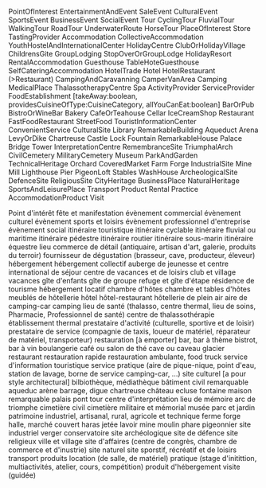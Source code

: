 PointOfInterest
    EntertainmentAndEvent
        SaleEvent
        CulturalEvent
        SportsEvent
        BusinessEvent
        SocialEvent
    Tour
        CyclingTour
        FluvialTour
        WalkingTour
        RoadTour
        UnderwaterRoute
        HorseTour
    PlaceOfInterest
        Store
        TastingProvider
        Accommodation
            CollectiveAccommodation
                YouthHostelAndInternationalCenter
                HolidayCentre
                ClubOrHolidayVillage
                ChildrensGite
                GroupLodging
                StopOverOrGroupLodge
                HolidayResort
            RentalAccommodation
                Guesthouse
                    TableHoteGuesthouse
                SelfCateringAccommodation
            HotelTrade
                Hotel
                    HotelRestaurant (>Restaurant)
            CampingAndCaravanning
                CamperVanArea
                Camping
        MedicalPlace
            ThalassotherapyCentre
            Spa
        ActivityProvider
        ServiceProvider
        FoodEstablishment [takeAway:boolean, providesCuisineOfType:CuisineCategory, allYouCanEat:boolean]
            BarOrPub
            BistroOrWineBar
            Bakery
            CafeOrTeahouse
            Cellar
            IceCreamShop
            Restaurant
            FastFoodRestaurant
            StreetFood
        TouristInformationCenter
        ConvenientService
        CulturalSite
            Library
            RemarkableBuilding
                Aqueduct
                Arena
                LevyOrDike
                Chartreuse
                Castle
                Lock
                Fountain
                RemarkableHouse
                Palace
                Bridge
                Tower
            InterpretationCentre
            RemembranceSite
                TriumphalArch
                CivilCemetery
                MilitaryCemetery
            Museum
            ParkAndGarden
            TechnicalHeritage
                Orchard
                CoveredMarket
                Farm
                Forge
                IndustrialSite
                Mine
                Mill
                Lighthouse
                Pier
                PigeonLoft
                Stables
                WashHouse
            ArcheologicalSite
            DefenceSite
            ReligiousSite
            CityHeritage
        BusinessPlace
        NaturalHeritage
        SportsAndLeisurePlace
        Transport
    Product
        Rental
        Practice
        AccommodationProduct
        Visit


Point d'intérêt
    fête et manifestation
        évènement commercial
        évènement culturel
        évènement sports et loisirs
        évènement professionnel d'entreprise
        évènement social
    itinéraire touristique
        itinéraire cyclable
        itinéraire fluvial ou maritime
        itinéraire pédestre
        itinéraire routier
        itinéraire sous-marin
        itinéraire équestre
    lieu
        commerce de détail (antiquaire, artisan d'art, galerie, produits du terroir)
        fournisseur de dégustation (brasseur, cave, producteur, éleveur)
        hébergement
            hébergement collectif
                auberge de jeunesse et centre international de séjour
                centre de vacances et de loisirs
                club et village vacances
                gîte d'enfants
                gîte de groupe
                refuge et gîte d'étape
                résidence de tourisme
            hébergement locatif
                chambre d'hôtes
                    chambre et tables d'hôtes
                meublés de 
            hôtellerie
                hôtel
                    hôtel-restaurant
            hôtellerie de plein air
                aire de camping-car
                camping
        lieu de santé (thalasso, centre thermal, lieu de soins, Pharmacie, Professionnel de santé)
            centre de thalassothérapie
            établissement thermal
        prestataire d'activité (culturelle, sportive et de loisir)
        prestataire de service (compagnie de taxis, loueur de matériel, réparateur de matériel, transporteur)
        restauration [à emporter]
            bar, bar à thème
            bistrot, bar à vin
            boulangerie
            café ou salon de thé
            cave ou caveau
            glacier
            restaurant
            restauration rapide
            restauration ambulante, food truck
        service d'information touristique
        service pratique (aire de pique-nique, point d'eau, station de lavage, borne de service camping-car, ...)
        site culturel [a pour style architectural]
            bilbiothèque, médiathèque
            bâtiment civil remarquable
                aqueduc
                arène
                barrage, digue
                chartreuse
                château
                ecluse
                fontaine
                maison remarquable
                palais
                pont
                tour
            centre d'interprétation
            lieu de mémoire
                arc de triomphe
                cimetière civil
                cimetière militaire et mémorial
            musée
            parc et jardin
            patrimoine industriel, artisanal, rural, agricole et technique
                ferme
                forge
                halle, marché couvert
                haras
                jetée
                lavoir
                mine
                moulin
                phare
                pigeonnier
                site industriel
                verger conservatoire
            site archéologique
            site de défence
            site religieux
            ville et village
        site d'affaires (centre de congrès, chambre de commerce et d'inustrie)
        site naturel
        site sporstif, récréatif et de loisirs
        transport
    produits
        location (de salle, de matériel)
        pratique (stage d'initittion, multiactivités, atelier, cours, compétition)
        produit d'hébergement
        visite (guidée)

